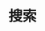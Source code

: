 ---
title: 搜索
slug: "search"
layout: "search"
outputs:
    - html
    - json
menu:
    main:
        weight: 3
        params: 
            icon: search
---